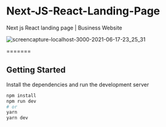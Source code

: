 # Next-JS-React-Landing-Page
Next js React landing page | Business Website



![screencapture-localhost-3000-2021-06-17-23_25_31](https://user-images.githubusercontent.com/64256212/122449329-98a6b300-cf5a-11eb-8a85-f0e319ab1df8.png)










=======
## Getting Started

Install the dependencies and run the development server

```bash
npm install
npm run dev
# or
yarn
yarn dev
```

